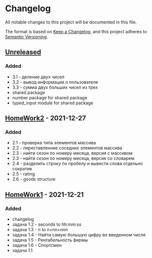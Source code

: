 # Changelog
All notable changes to this project will be documented in this file.

The format is based on [Keep a Changelog](https://keepachangelog.com/en/1.0.0/),
and this project adheres to [Semantic Versioning](https://semver.org/spec/v2.0.0.html).

## [Unreleased]
### Added
- 3.1 - деление двух чисел
- 3.2 - вывод информации о пользователе
- 3.3 - сумма двух больших чисел из трех
- shared package
- number package for shared package
- typed_input module for shared package

## [HomeWork2] - 2021-12-27
### Added
- 2.1 - проверка типа элементов массива
- 2.2 - переставленние соседних элементов массива
- 2.3 - найти сезон по номеру месяца, версия с массивом
- 2.3 - найти сезон по номеру месяца, версия со словарем
- 2.4 - разделить строку по пробелу и вывести слова отдельно сократив
- 2.5 - rating
- 2.6 - goods structure

## [HomeWork1] - 2021-12-21
### Added
- changelog
- задача 1.2 - seconds to hh:mm:ss
- задача 1.3 - n to n+nn+nnn
- задача 1.4 - Найти самую большую цифру во введенном числе
- задача 1.5 - Рентабельность фирмы
- задача 1.6 - Спортсмен
- задача 1.1

[Unreleased]: https://github.com/ArtemNikolaev/gb-hw/compare/hw2...HEAD
[HomeWork2]: https://github.com/ArtemNikolaev/gb-hw/compare/hw1...hw2
[HomeWork1]: https://github.com/ArtemNikolaev/gb-hw/releases/tag/hw1